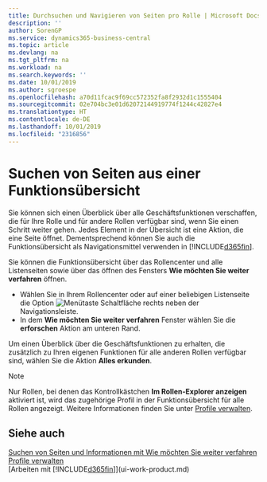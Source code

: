 ```yaml
---
title: Durchsuchen und Navigieren von Seiten pro Rolle | Microsoft Docs
description: ''
author: SorenGP
ms.service: dynamics365-business-central
ms.topic: article
ms.devlang: na
ms.tgt_pltfrm: na
ms.workload: na
ms.search.keywords: ''
ms.date: 10/01/2019
ms.author: sgroespe
ms.openlocfilehash: a70d11fcac9f69cc572352fa8f2932d1c1555404
ms.sourcegitcommit: 02e704bc3e01d62072144919774f1244c42827e4
ms.translationtype: HT
ms.contentlocale: de-DE
ms.lasthandoff: 10/01/2019
ms.locfileid: "2316856"
---
```

# <a name="finding-pages-from-a-feature-overview"></a>Suchen von Seiten aus einer Funktionsübersicht
Sie können sich einen Überblick über alle Geschäftsfunktionen verschaffen, die für Ihre Rolle und für andere Rollen verfügbar sind, wenn Sie einen Schritt weiter gehen. Jedes Element in der Übersicht ist eine Aktion, die eine Seite öffnet. Dementsprechend können Sie auch die Funktionsübersicht als Navigationsmittel verwenden in [!INCLUDE[d365fin](includes/d365fin_md.md)].

Sie können die Funktionsübersicht über das Rollencenter und alle Listenseiten sowie über das öffnen des Fensters **Wie möchten Sie weiter verfahren** öffnen.

- Wählen Sie in Ihrem Rollencenter oder auf einer beliebigen Listenseite die Option ![Menütaste](media/ui_menu_button.png "Menütaste") Schaltfläche rechts neben der Navigationsleiste.
- In dem **Wie möchten Sie weiter verfahren** Fenster wählen Sie die **erforschen** Aktion am unteren Rand.

Um einen Überblick über die Geschäftsfunktionen zu erhalten, die zusätzlich zu Ihren eigenen Funktionen für alle anderen Rollen verfügbar sind, wählen Sie die Aktion **Alles erkunden**.

> [!NOTE]
> Nur Rollen, bei denen das Kontrollkästchen **Im Rollen-Explorer anzeigen** aktiviert ist, wird das zugehörige Profil in der Funktionsübersicht für alle Rollen angezeigt. Weitere Informationen finden Sie unter [Profile verwalten](admin-users-profiles-roles.md).

## <a name="see-also"></a>Siehe auch
[Suchen von Seiten und Informationen mit Wie möchten Sie weiter verfahren](ui-search.md)  
[Profile verwalten](admin-users-profiles-roles.md)  
[Arbeiten mit [!INCLUDE[d365fin](includes/d365fin_md.md)]](ui-work-product.md)
